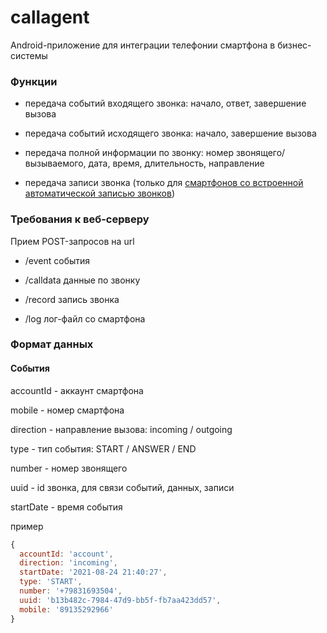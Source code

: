 # callagent

Android-приложение для интеграции телефонии смартфона в бизнес-системы


### Функции

- передача событий входящего звонка: начало, ответ, завершение вызова

- передача событий исходящего звонка: начало, завершение вызова

- передача полной информации по звонку: номер звонящего/вызываемого, дата, время, длительность, направление

- передача записи звонка (только для [смартфонов со встроенной автоматической записью звонков](smartphones.md))


### Требования к веб-серверу

Прием POST-запросов на url

- /event события

- /calldata данные по звонку

- /record запись звонка

- /log лог-файл со смартфона


### Формат данных

#### События

accountId - аккаунт смартфона

mobile - номер смартфона

direction - направление вызова: incoming / outgoing

type - тип события: START / ANSWER / END

number - номер звонящего

uuid - id звонка, для связи событий, данных, записи

startDate - время события

пример

`````js
{
  accountId: 'account',
  direction: 'incoming',
  startDate: '2021-08-24 21:40:27',
  type: 'START',
  number: '+79831693504',
  uuid: 'b13b482c-7984-47d9-bb5f-fb7aa423dd57',
  mobile: '89135292966'
}

`````
